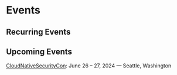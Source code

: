 # Events

## Recurring Events



## Upcoming Events

[CloudNativeSecurityCon](https://events.linuxfoundation.org/cloudnativesecuritycon-north-america/):
June 26 – 27, 2024 — Seattle, Washington